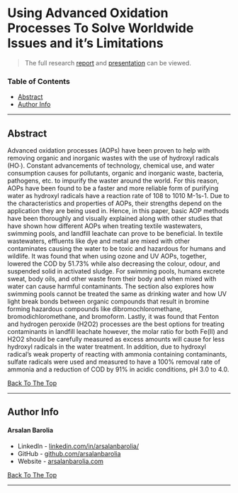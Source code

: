 <a href='#project' id='project' class='anchor' aria-hidden='true'></a>

# Using Advanced Oxidation Processes To Solve Worldwide Issues and it’s Limitations

> The full research [report](files/Arsalan%20Barolia%20-%20Worldwide%20Applications%20of%20AOP.pdf) and [presentation](files/Arsalan%20Barolia-Worldwide%20Applications%20of%20AOP%20Presentation.pdf) can be viewed.

### Table of Contents

- [Abstract](#Abstract)
- [Author Info](#author-info)

---

## Abstract

<p align="justify">

Advanced oxidation processes (AOPs) have been proven to help with removing organic and inorganic wastes with the use of hydroxyl radicals (HO∙). Constant advancements of technology, chemical use, and water consumption causes for pollutants, organic and inorganic waste, bacteria, pathogens, etc. to impurify the waster around the world. For this reason, AOPs have been found to be a faster and more reliable form of purifying water as hydroxyl radicals have a reaction rate of 108 to 1010 M-1s-1. Due to the characteristics and properties of AOPs, their strengths depend on the application they are being used in. Hence, in this paper, basic AOP methods have been thoroughly and visually explained along with other studies that have shown how different AOPs when treating textile wastewaters, swimming pools, and landfill leachate can prove to be beneficial. In textile wastewaters, effluents like dye and metal are mixed with other contaminates causing the water to be toxic and hazardous for humans and wildlife. It was found that when using ozone and UV AOPs, together, lowered the COD by 51.73% while also decreasing the colour, odour, and suspended solid in activated sludge. For swimming pools, humans excrete sweat, body oils, and other waste from their body and when mixed with water can cause harmful contaminants. The section also explores how swimming pools cannot be treated the same as drinking water and how UV light break bonds between organic compounds that result in bromine forming hazardous compounds like dibromochloromethane, bromodichloromethane, and bromoform. Lastly, it was found that Fenton and hydrogen peroxide (H2O2) processes are the best options for treating contaminants in landfill leachate however, the molar ratio for both Fe(II) and H2O2 should be carefully measured as excess amounts will cause for less hydroxyl radicals in the water treatment. In addition, due to hydroxyl radical’s weak property of reacting with ammonia containing contaminants, sulfate radicals were used and measured to have a 100% removal rate of ammonia and a reduction of COD by 91% in acidic conditions, pH 3.0 to 4.0.

</p>



[Back To The Top](#project)

---

## Author Info

<h4> Arsalan Barolia</h4>

- LinkedIn - [linkedin.com/in/arsalanbarolia/](https://www.linkedin.com/in/arsalanbarolia/)
- GitHub - [github.com/arsalanbarolia](https://github.com/arsalanbarolia)
- Website - [arsalanbarolia.com](https://arsalanbarolia.com)

<p></p>

[Back To The Top](#project)

---
